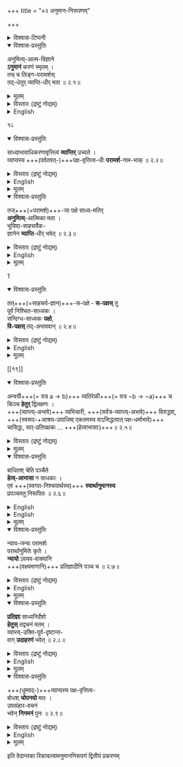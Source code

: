 +++
title = "०२ अनुमान-निरूपणम्"

+++

<details><summary>विश्वास-टिप्पनी</summary>

विस्तारः [अत्र](/AgamaH/AryaH/hinduism/branches/nyAya-vaisheShike/pramA/anumitiH/) ।
</details>


<details open><summary>विश्वास-प्रस्तुतिः</summary>

अनुमित्य्-आत्म-विज्ञाने  
**ऽनुमानं** करणं स्मृतम् ।  
तच् च लिङ्ग-परामर्शस्  
तद्-धेतुर् व्याप्ति-धीर् मता ॥ २.१॥
</details>

<details><summary>मूलम्</summary>

अनुमित्यात्मविज्ञानेऽनुमानं करणं स्मृतम् ।  
तच्च लिङ्गपरामर्शस्तद्धेतुर्व्याप्तिधीर्मता ॥ २.१॥
</details>

<details><summary>विस्तारः (द्रष्टुं नोद्यम्)</summary>

प्रत्यक्ष-निरूपणानन्तरम् **अनुमानं** निरूपयति — अनुमितीति ।  
**आत्म**-शब्दः स्वरूपपरः।  
**अनुमिति**-रूपे ज्ञाने **करणम् अनुमानम्** इत्य् अर्थः ।  
अनुसृत्य प्रवर्तमानं मानम् **अनुमानम्** ।  
लिङ्ग-प्रत्यक्षम् अनुसृत्य प्रवर्तमानत्वाद् अनुमानं भवति ।  
तदाह न्यायभाष्यकारः – तत्पूर्वकम् **अनुमानम्** इति ।  
योगरूढं चेदम् ।  
अतः स्मृति-प्रत्यभिज्ञयोः प्रत्यक्षानुगामित्वे ऽपि नानुमानत्वम् ।  

लिङ्गपरामर्श इति । लिङ्गस्य साध्यचिह्नभूतस्य हेतोः परामर्शः विवेचनं, साध्यव्याप्यतया पक्षवृत्तितया च विविच्य ज्ञानमित्यर्थः । व्याप्तिविशिष्टपक्षधर्मताज्ञानं परामर्श इति पर्यव- सितम् । तद्धेतुः ; परामर्शहेतुः । व्याप्तिधीः; व्याप्तिज्ञानम्। अनुमितिं प्रति व्याप्तिज्ञानं करणम् । व्यापारवदसाधारणकारणं करणम् । परामर्शो व्यापार इति प्राञ्चः। नव्यास्तु-परामर्श एव करणम् । व्यापारवत्त्वं न करणलक्षणनिविष्टम् | अपितु साधकतमं करणमित्येव तल्लक्षणम् । परामर्शजन- कतया अङ्गीकृतं व्याप्तिज्ञानं तु घटं प्रति कुलालपितेवान्यथासिद्धमित्याहुः । तत्र नव्यमतमवलम्ब्य लिङ्गपरामर्शस्यात्र करणत्वोक्तिः । १
</details>

<details><summary>English</summary>

1. Anumana (Inference) is the instrument of Anumiti (Inferential cognition). The Anumāna is defined as Linga-Paramarśa (Consideration of middle term). Vyāpti-jñāna (Apprehension of invariable con- comitance) is said to be the cause of Paramarśa (consideration). 
</details>



१८ 

<details open><summary>विश्वास-प्रस्तुतिः</summary>

साध्याभावाधिकरणावृत्तित्वं **व्याप्तिर्** उच्यते ।  
व्याप्यस्य +++(पर्वतवत्-)+++पक्ष-वृत्तित्व-धीः **परामर्श**-नाम-भाक् ॥ २.२॥
</details>

<details><summary>विस्तारः (द्रष्टुं नोद्यम्)</summary>

साहचर्यनियमो व्याप्तिरिति लक्षणे नियमपदार्थं नञ्द्रयघट विविनक्ति—साध्याभावेत्यादि । साध्यस्य वह्न्यादेर्योऽयमभावः, तदधिकरणं तटाकादिः, तदवृत्तित्वं धूमादेरिति लक्षणसमन्वयः । परामर्शलक्षणमाह- व्याप्यस्येति । व्याप्यस्य हेतोः पक्षे पर्वतादौ वर्तमानत्वधीः परामर्श इत्यर्थः । २
</details>


<details><summary>English</summary>

2. Vyapti (Invariable concomitance) is that the Hetu (Reason) does not exist where Sadhya (The property to be established) is not found. Paramarśa (consideration) is the knowledge of Vyapya (the middle term) as existing in Paksa (Minor term or the subject). 
</details>


<details><summary>मूलम्</summary>

साध्याभावाधिकरणावृत्तित्वं व्याप्तिरुच्यते ।  
व्याप्यस्य पक्षवृत्तित्वधीः परामर्शनामभाक् ॥ २.२॥
</details>

<details open><summary>विश्वास-प्रस्तुतिः</summary>

तज्+++(=परामर्श)+++-जा पक्षे साध्य-मतिर्  
**अनुमित्य्**-आत्मिका मता ।  
भूयिष्ठ-साहचर्यैक-  
ज्ञानेन **व्याप्ति**-धीर् भवेत् ॥ २.३॥
</details>

<details><summary>विस्तारः (द्रष्टुं नोद्यम्)</summary>

तज्जा ; परामर्शजा । पक्षे; पर्वतादौ । साध्यस्य वयादेः मतिः अनुमितिरित्यर्थः । व्याप्तिज्ञानोत्पत्तौ कारणमाह-भूयिष्ठेति । साहचर्य सामानाधिकरण्यम् ; भूयिष्ठेन साहचर्यज्ञानेन, साहचर्यस्य भूयो-दर्शनेनेत्यर्थः । ३ 
</details>

<details><summary>English</summary>

3. Anumiti is the Cognition produced by Paramarśa, with reference to the fact that Sadhya is existant in Paksa (the subject ). Vyāpti-jñana (Apprehension of invariable concomitance) springs from frequent observation of Sadhya and Reason as invariably concomitant each other. 
</details>


<details><summary>मूलम्</summary>

तज्जा पक्षे साध्यमतिरनुमित्यात्मिका मता ।  
भूयिष्ठसाहचर्यैकज्ञानेन व्याप्तिधीर्भवेत् ॥ २.३॥
</details>


1 



<details open><summary>विश्वास-प्रस्तुतिः</summary>

तत्+++(=साहचर्य-ज्ञान)+++-स-पक्षे - **स-पक्षस्** तु  
पूर्वं निश्चित-साध्यकः ।  
सन्दिग्ध-साध्यकः **पक्षो**,  
**वि-पक्षस्** तद्-अभाववान् ॥ २.४॥
</details>

<details><summary>विस्तारः (द्रष्टुं नोद्यम्)</summary>

तत् ; साहचर्यज्ञानम् ।  
निश्चितसाध्यवान् सपक्षः, यथा धूमेन वह्नौ साध्ये महानसादिः ।  
संदिग्धसाध्यवान् पक्षः, यथा तत्रैव पर्वतादिः । निश्चित- साध्याभाववान् विपक्षः, यथा तत्रैव हृदादिः । ४ 
</details>

<details><summary>English</summary>

4. That observation should be held in Sapakṣa (Definite instance). The Sapaksa is that in which the Sadhya is definitely known to have existed. The Pakṣa (the minor term or the subject) is that in which the existence of Sadhya is doubtful. The Vipakṣa (the nagative instance) is that in which Sadhya is known definitely non-existent. 
</details>


<details><summary>मूलम्</summary>

तत्सपक्षे सपक्षस्तु पूर्वं निश्चितसाध्यकः ।  
सन्दिग्धसाध्यकः पक्षो विपक्षस्तदभाववान् ॥ २.४॥
</details>


[[१९]] 




<details open><summary>विश्वास-प्रस्तुतिः</summary>

अन्वयी+++(= यत्र a → b)+++ व्यतिरेकी+++(= यत्र ¬b → ¬a)+++ च  
किञ्च **हेतुर्** द्विलक्षणः ।  
+++(व्याप्त्य्-अभावे)+++ व्यभिचारी, +++(सर्वत्र-व्याप्त्य्-अभावे)+++ विरुद्धश्,  
+++(स्वरूप-+आश्रय-उपाधिष्व् एकतमस्य वाऽसिद्धत्वात् पक्ष-धर्माभावे)+++  
चासिद्धः, सत्-प्रतिपक्षकः  … +++(हेत्वाभासाः)+++॥ २.५॥
</details>

<details><summary>विस्तारः (द्रष्टुं नोद्यम्)</summary>

हेतुं विभजते- अन्वयीति ।  
**अन्वयो** नाम  
"यत्-सत्त्वे यत्-सत्त्वम्" इत्यभिलप्यः साहचर्य-नियमः ।  
यथा धूम-सत्त्वे वह्निसत्त्वम् ।  
तद्वान् हेतुर् **अन्वयीत्य्** उच्यते । 

व्यतिरेको नाम "यदभावे यदभाव" इत्यभिलप्यः साहचर्यनियमः ।  
यथा वह्न्यभावे धूमाभावः । तद्वान् व्यतिरेकी हेतुः ।  

द्विलक्षणः द्विरूपः ।  

व्याप्तिः, पक्ष-धर्मता चेति द्वयम् अप्य् अनुमानाङ्गम् ।  
तत्रोभयोर् अन्यतरस्य वा विरहे  
हेतवो दुष्टा भवन्तीति  
ते **हेत्वाभासा** इत्युच्यन्ते ।  
हेतुवद् आपाततो भासन्त इति **हेत्वाभासाः** ।  
तान् आह- व्यभिचारीति । 

**व्यभिचारो** ऽनियमः ।  
हेतुसाध्ययोः साहचर्ये योऽयमनियमः स **व्यभिचारः** ।  
तद्वान् हेतुर्व्यभिचारी ।  
स _एवानैकान्तिक_ इत्यप्युच्यते ।  
यथा- "पर्वतो धूमवान् वह्नेः" इत्यत्र  
"यत्र यत्र वह्निः तत्र तत्र धूम" इति नियमो वक्तुं न शक्यते,  
अयोगोले वह्निमत्यपि धूमादृष्टेः ।  
अतोऽत्र वह्निर् व्यभिचारी हेतुः ।  

**विरुद्ध** इति ।  
साध्याभाव-व्याप्तो हेतुर् **विरुद्धः** । [[२०]]  
यथा- "शब्दो नित्यः कार्यत्वात्" इत्यत्र  
कार्यत्व-रूपो हेतुः  
साध्याभावेन नित्यत्वाभावेन व्याप्तो भवति । 

**असिद्ध** इति ।  
स च त्रिधा- स्व-रूपासिद्धः, आश्रयासिद्धः, व्याप्यत्वासिद्धश्चेति ।  

तत्र प्रथमो यथा- जीवोऽनित्यः, चाक्षुषत्वात् घटवत् इति ।  
अत्र जीवे पक्षे चाक्षुषत्वं स्वरूपतोऽसिद्धमिति नानुमानं प्रभवति ।  

द्वितीयो यथा - गगनारविन्दं सुरभि, अरविन्दत्वात् इत्य्-अत्र  
आश्रय-भूतं गगनारविन्दम् अप्रसिद्धम् । 

सोपाधिकस् तृतीयः ।  
यथा- यज्ञियपशुहिंसा अधर्मावहा, हिंसात्वात् इत्यत्र  
निषिद्धत्वम् उपाधिः ।  
तद्-विशिष्टत्वाद् अयं व्याप्यत्वासिद्धो हेतुः ।  
साध्य-व्यापकत्वे सति साधनाव्यापकत्वम् _उपाधिः_   
+++(यथा - "यत्र धूमस् तत्रार्द्रेन्धन-संयोग" इति **साध्य-व्यापकता**।  
"यत्र वह्निस् तत्रार्द्रेन्धनसंयोगो नास्ति - अयो-गोलके यथा" इति **साधनाव्यापकता**)+++।  

**सत्-प्रतिपक्षकः**;  
सन् प्रतिपक्षः साध्याभाव-साधको हेतुर् यस्य स **सत्-प्रतिपक्षकः** ।  
अयं प्रकरण-सम इत्य् अप्य् उच्यते ।  
यथा - शब्दो नित्यः, श्रावणत्वात् इत्युक्ते,  
शब्दो ऽनित्यः कार्यत्वाद् इत्य्  
अनित्यत्व-रूपस्य साध्याभावस्य साधको हेतुः कार्यत्वम् इति । ५ 
</details>


<details><summary>मूलम्</summary>

अन्वयी व्यतिरेकी च किञ्च हेतुर्द्विलक्षणः ।  
व्यभिचारी विरुद्धश्चासिद्धः सत्प्रतिपक्षकः ॥ २.५॥
</details>


<details open><summary>विश्वास-प्रस्तुतिः</summary>

बाधितश् चेति पञ्चैते  
**हेत्व्-आभासा** न साधकाः ।  
एवं +++(स्वगत-निश्चयार्थस्य)+++ **स्वार्थानुमानस्य**  
प्रपञ्चस्तु निरूपितः ॥ २.६॥
</details>

<details><summary>English</summary>

बाधित इति । अयमेव कालात्ययापदिष्ट इत्यप्युच्यते । साध्याभाववत्प- क्षको हेतुर्बाधितः । यथा वह्निरनुष्णः पदार्थत्वात् जलवदिति। अत्र वह्नौ अनुष्णत्वं नास्ति । एते पञ्चापि हेत्वाभासाः हेतुवदापाततो भासन्ते । निष्कर्षे तु न हेतव इत्यर्थः । तस्मात् ते न साध्यस्य साधकाः । 

अनुमानस्य स्वार्थपरार्थत्वभेदेन द्वैविध्यम् अभिप्रेत्य पूर्वोक्तः प्रपञ्चः स्वार्थानुमानस्येत्याह- एवमिति ।  
स्वस्य निष्कर्षार्थं प्रवृत्तं स्वार्थम् ।  
परबोधनार्थं प्रवृत्तं परार्थम् । ६ 
</details>


<details><summary>English</summary>

5-6. The Hetu (Reason) is of two kinds — Anvayin (Positive) and Vyatirekin (Negative). The faulty Reasons are unfit to establish the Sadhya by inference. They are five in number, namely - Vyabhicārin (Trans- gressing), Viruddha (Adverse), Asiddha (Not-esta- blished), Satpratipaksa (Having counter-Reason) and Bādhita (Contradicted). 

Thus the inference of Svārtha (For one's own ) has been described in detail. 
</details>


<details><summary>मूलम्</summary>

बाधितश्चेति पञ्चैते हेत्वाभासा न साधकाः ।  
एवं स्वार्थानुमानस्य प्रपञ्चस्तु निरूपितः ॥ २.६॥
</details>


<details open><summary>विश्वास-प्रस्तुतिः</summary>

न्याय-जन्यः परामर्शः  
परार्थानुमितेः कृते ।  
**न्यायो** ऽवयव-वाक्यानि  
+++(वक्ष्यमाणानि)+++ प्रतिज्ञादीनि पञ्च च ॥ २.७॥
</details>

<details><summary>विस्तारः (द्रष्टुं नोद्यम्)</summary>

[[२१]]
परार्थानुमाने विशेषमाह - न्यायेति ।  
वक्ष्यमाणं प्रतिज्ञादिपञ्चकं न्यायः ।  
तज्-जन्यः परामर्शः परार्थानुमितिं जनयति ।  
न्यायावयवानाह - प्रतिज्ञादीति ।

प्रतिज्ञा, हेतुः, उदाहरणम्, उपनयः, निगमनमिति पञ्चावयवाः ।
७
</details>

<details><summary>English</summary>

7. In the case of Parārthānumāna ( Inference for other's sake), the Parāmarśa (the consideration of Reason) is produced by the Nyāya (syllogism). The group of the five argumentative sentences namely- Pratijña (Assertion) etc. is called Nyāya. 
</details>

<details><summary>मूलम्</summary>

न्यायजन्यः परामर्शः परार्थानुमितेः कृते ।  
न्यायोऽवयववाक्यानि प्रतिज्ञादीनि पञ्च च ॥ २.७॥
</details>


<details open><summary>विश्वास-प्रस्तुतिः</summary>

**प्रतिज्ञा** साध्यनिर्देशो  
**हेतुस्** तद्वचनं मतम् ।  
व्याप्त्य्-उक्ति-पूर्व-दृष्टान्त-  
वाग् **उदाहरणं** भवेत् ॥ २.८॥
</details>

<details><summary>विस्तारः (द्रष्टुं नोद्यम्)</summary>

तत्र प्रतिज्ञा नाम साध्यनिर्देशः ; यथा वह्निमानिति । हेतुर्नाम हेतूक्तिः ; यथा धूमादिति । उदाहरणं नाम व्याप्तिनिर्देशपूर्वकं दृष्टान्तस्य वचनम् ; यथा यो यो धूमवान् स सोऽग्निमान् यथा महानस इति । 

८
</details>

<details><summary>English</summary>

8. Pratijñā is mentioning the Sādhya. Hetu is mentioning the Reason. Udaharana is mentioning the example with the statement of Vyapti (concomitance). 
</details>


<details><summary>मूलम्</summary>

प्रतिज्ञा साध्यनिर्देशो हेतुस्तद्वचनं मतम् ।  
व्याप्त्युक्तिपूर्वदृष्टान्तवागुदाहरणं भवेत् ॥ २.८॥
</details>


<details open><summary>विश्वास-प्रस्तुतिः</summary>

+++(धूमवद्-)+++व्याप्यस्य पक्ष-वृत्तित्व-  
बोधश् **चोपनयो** मतः ।  
उपसंहार-वचनं  
भवेन् **निगमनं** पुनः ॥ २.९॥
</details>

<details><summary>विस्तारः (द्रष्टुं नोद्यम्)</summary>

व्याप्यस्य हेतोः पक्षे पर्वतादौ वर्तमानत्वबोधनमुपनयः । यथा-तथा चायं धूमवानिति । पक्षे साध्यस्योपसंहारवचनं निगमनम् । यथा-तस्मादग्नि- मानिति । इदं च पञ्चावयववाक्योपन्यसनं नैयायिकरीत्या । वेदान्तसिद्धान्तरीत्या तु नैवावयवसंख्यानियमः । मृदुमध्यमोत्तमधियां संग्रहविस्तराभ्यां यावदपेक्षं प्रयोग इति भाव्यम् । 

</details>

<details><summary>English</summary>

9. Upanaya is the statement of Vyāpya (Middle term) as existing in Paksa (the subject). Nigamana is the statement concluding the syllogism. 
</details>


<details><summary>मूलम्</summary>

व्याप्यस्य पक्षवृत्तित्वबोधश्चोपनयो मतः ।  
उपसंहारवचनं भवेन्निगमनं पुनः ॥ २.९॥
</details>





इति वेदान्तका रिकावल्यामनुमाननिरूपणं द्वितीयं प्रकरणम् 
